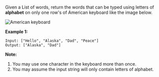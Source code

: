 Given a List of words, return the words that can be typed using letters of **alphabet** on only one row's of American keyboard like the image below.

 ![American keyboard](/keyboard.png)

**Example 1:**
```
Input: ["Hello", "Alaska", "Dad", "Peace"]
Output: ["Alaska", "Dad"]
```

**Note:**
1. You may use one character in the keyboard more than once.
2. You may assume the input string will only contain letters of alphabet.
